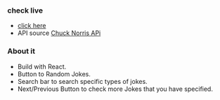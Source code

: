 ### check live
- [click here](https://dotdott.github.io/ChuckNorris-API/)
- API source [Chuck Norris APi](https://api.chucknorris.io/)

### About it
- Build with React.
- Button to Random Jokes.
- Search bar to search specific types of jokes.
- Next/Previous Button to check more Jokes that you have specified.
